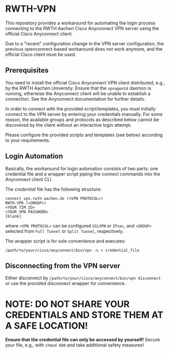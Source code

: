 # RWTH-VPN
This repository provides a workaround for automating the login process
connecting to the RWTH Aachen Cisco Anyconnect VPN server using the official
Cisco Anyconnect client.

Due to a "recent" configuration change in the VPN server configuration, the
previous openconnect-based workaround does not work anymore, and the official
Cisco client must be used.

## Prerequisites
You need to install the official Cisco Anyconnect VPN client distributed, e.g.,
by the RWTH Aachen University. Ensure that the `vpnagentd` daemon is running,
otherwise the Anyconnect client will be unable to establish a connection. See
the Anyconnect documentation for further details.

In order to connect with the provided script/templates, you must initially
connect to the VPN server by entering your credentials manually. For some
reason, the available groups and protocols as described below cannot be
discovered by the client without an interactive login attempt.

Please configure the provided scripts and templates (see below) according to
your requirements.

## Login Automation
Basically, the workaround for login automation consists of two parts: one
credential file and a wrapper script piping the connect commands into the
Anyconnect client CLI.

The _credential_ file has the following structure:
```
connect vpn.rwth-aachen.de (<VPN PROTOCOL>)
RWTH-VPN (<GROUP>)
<YOUR TIM ID>
<YOUR VPN PASSWORD>
[blank]
```
where `<VPN PROTOCOL>` can be configured `SSLVPN` or `IPsec`, and `<GROUP>`
selected from `Full Tunnel` or `Split Tunnel`, respectively.

The wrapper script is for sole convenience and executes:
```
/path/to/your/cisco/anyconnect/bin/vpn -s < credential_file
```

## Disconnecting from the VPN server
Either disconnect by `/path/to/your/cisco/anyconnect/bin/vpn disconnect` or use
the provided disconnect wrapper for convenience.

# NOTE: DO NOT SHARE YOUR CREDENTIALS AND STORE THEM AT A SAFE LOCATION!
__Ensure that the credential file can only be accessed by yourself!__
Secure your file, e.g., with `chmod 600` and take additional safety measures!

